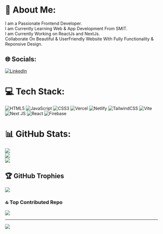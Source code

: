 # 💫 About Me:
I am a Passionate Frontend Developer.<br>I am Currently Learning Web & App Development From SMIT.<br>I am Currently Working on ReactJs and NextJs.<br>Collaborate On Beautiful & UserFriendly Website With Fully Functionality & Reponsive Design.


## 🌐 Socials:
[![LinkedIn](https://upload.wikimedia.org/wikipedia/commons/0/01/LinkedIn_Logo.svg)](https://www.linkedin.com/in/muhammad-kashif-85053b305/)



# 💻 Tech Stack:
![HTML5](https://img.shields.io/badge/html5-%23E34F26.svg?style=for-the-badge&logo=html5&logoColor=white) ![JavaScript](https://img.shields.io/badge/javascript-%23323330.svg?style=for-the-badge&logo=javascript&logoColor=%23F7DF1E) ![CSS3](https://img.shields.io/badge/css3-%231572B6.svg?style=for-the-badge&logo=css3&logoColor=white) ![Vercel](https://img.shields.io/badge/vercel-%23000000.svg?style=for-the-badge&logo=vercel&logoColor=white) ![Netlify](https://img.shields.io/badge/netlify-%23000000.svg?style=for-the-badge&logo=netlify&logoColor=#00C7B7) ![TailwindCSS](https://img.shields.io/badge/tailwindcss-%2338B2AC.svg?style=for-the-badge&logo=tailwind-css&logoColor=white) ![Vite](https://img.shields.io/badge/vite-%23646CFF.svg?style=for-the-badge&logo=vite&logoColor=white) ![Next JS](https://img.shields.io/badge/Next-black?style=for-the-badge&logo=next.js&logoColor=white) ![React](https://img.shields.io/badge/react-%2320232a.svg?style=for-the-badge&logo=react&logoColor=%2361DAFB) ![Firebase](https://img.shields.io/badge/firebase-a08021?style=for-the-badge&logo=firebase&logoColor=ffcd34)
# 📊 GitHub Stats:
![](https://github-readme-stats.vercel.app/api?username=Muhammadkashif20&theme=dark&hide_border=false&include_all_commits=true&count_private=false)<br/>
![](https://github-readme-streak-stats.herokuapp.com/?user=Muhammadkashif20&theme=dark&hide_border=false)<br/>
![](https://github-readme-stats.vercel.app/api/top-langs/?username=Muhammadkashif20&theme=dark&hide_border=false&include_all_commits=true&count_private=false&layout=compact)

## 🏆 GitHub Trophies
![](https://github-profile-trophy.vercel.app/?username=Muhammadkashif20&theme=radical&no-frame=false&no-bg=true&margin-w=4)

### 🔝 Top Contributed Repo
![](https://github-contributor-stats.vercel.app/api?username=Muhammadkashif20&limit=5&theme=dark&combine_all_yearly_contributions=true)

---
[![](https://visitcount.itsvg.in/api?id=Muhammadkashif20&icon=0&color=0)](https://visitcount.itsvg.in)

<!-- Proudly created with GPRM ( https://gprm.itsvg.in ) -->
